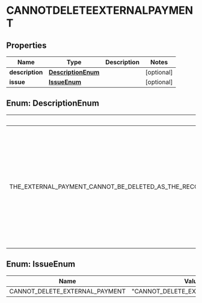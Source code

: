 

# CANNOTDELETEEXTERNALPAYMENT


## Properties

| Name | Type | Description | Notes |
|------------ | ------------- | ------------- | -------------|
|**description** | [**DescriptionEnum**](#DescriptionEnum) |  |  [optional] |
|**issue** | [**IssueEnum**](#IssueEnum) |  |  [optional] |



## Enum: DescriptionEnum

| Name | Value |
|---- | -----|
| THE_EXTERNAL_PAYMENT_CANNOT_BE_DELETED_AS_THE_RECORDED_REFUND_CANNOT_EXCEED_THE_RECORED_PAYMENT_FOR_AN_INVOICE_ | &quot;The external payment cannot be deleted as the recorded refund cannot exceed the recored payment for an invoice.&quot; |



## Enum: IssueEnum

| Name | Value |
|---- | -----|
| CANNOT_DELETE_EXTERNAL_PAYMENT | &quot;CANNOT_DELETE_EXTERNAL_PAYMENT&quot; |



